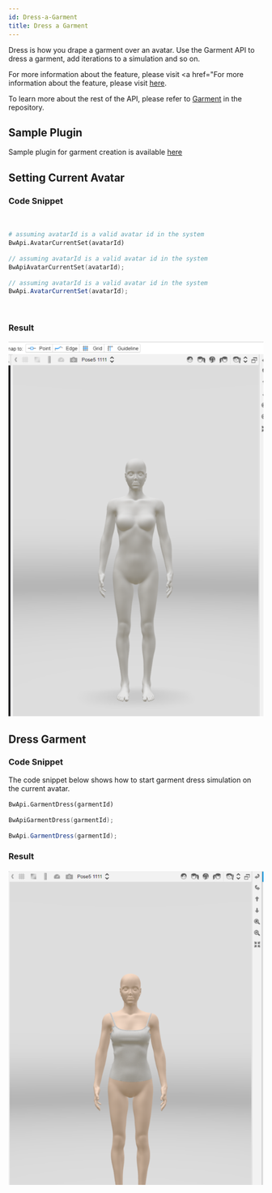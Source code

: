 ```yaml
---
id: Dress-a-Garment
title: Dress a Garment
---
```


Dress is how you drape a garment over an avatar. Use the Garment API to dress a garment, add iterations to a simulation and so on. 

For more information about the feature, please visit <a href="For more information about the feature, please visit <a href="https://support.browzwear.com/VStitcher/Basic/dressing-vs.htm" target="_blank">here</a>.

To learn more about the rest of the API, please refer to <a href="https://gitlab.com/browzwear/share/open-platform/client-api/-/blob/master/BWPlugin/include/CAD/BWPluginAPI_Garment.h.h" target="_blank">Garment</a> in the repository.

## Sample Plugin
Sample plugin for garment creation is available <a href="https://gitlab.com/browzwear/share/open-platform/client-api/-/tree/master/sample-plugins/python/GarmentCreation" target="_blank">here</a>

## Setting Current Avatar

### Code Snippet

<br/>
<!--DOCUSAURUS_CODE_TABS-->

<!--Python-->
```python
# assuming avatarId is a valid avatar id in the system
BwApi.AvatarCurrentSet(avatarId)
```
<!--C++-->
```cpp
// assuming avatarId is a valid avatar id in the system
BwApiAvatarCurrentSet(avatarId);
```
<!--C#-->
```csharp
// assuming avatarId is a valid avatar id in the system
BwApi.AvatarCurrentSet(avatarId);
```
<!--END_DOCUSAURUS_CODE_TABS-->

<br/>

### Result
![](../assets/select-avatar/set-current.png)


## Dress Garment

### Code Snippet
The code snippet below shows how to start garment dress simulation on the current avatar. 

<!--DOCUSAURUS_CODE_TABS-->

<!--Python-->

```python
BwApi.GarmentDress(garmentId)
```
<!--C++-->

```cpp
BwApiGarmentDress(garmentId);
```
<!--C#-->

```csharp
BwApi.GarmentDress(garmentId);
```
<!--END_DOCUSAURUS_CODE_TABS-->

### Result
![](../assets/dress/dress.png)
